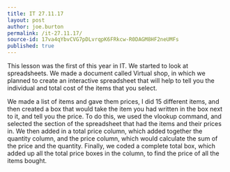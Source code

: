 ```yaml
---
title: IT 27.11.17
layout: post
author: joe.burton
permalink: /it-27.11.17/
source-id: 17va4qYbvCVG7pDLvrqpK6FRkcw-R0DAGM8HF2neUMFs
published: true
---
```

This lesson was the first of this year in IT. We started to look at spreadsheets. We made a document called Virtual shop, in which we planned to create an interactive spreadsheet that will help to tell you the individual and total cost of the items that you select. 

We made a list of items and gave them prices, I did 15 different items, and then created a box that would take the item you had written in the box next to it, and tell you the price. To do this, we used the vlookup command, and selected the section of the spreadsheet that had the items and their prices in. We then added in a total price column, which added together the quantity column, and the price column, which would calculate the sum of the price and the quantity. Finally, we coded a complete total box, which added up all the total price boxes in the column, to find the price of all the items bought.

